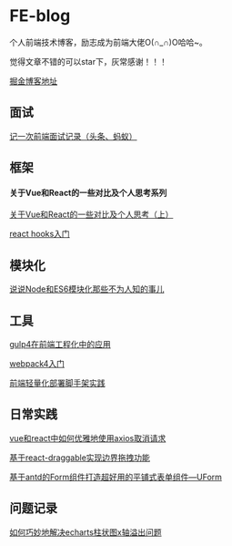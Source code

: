 # FE-blog
个人前端技术博客，励志成为前端大佬O(∩_∩)O哈哈~。

觉得文章不错的可以star下，灰常感谢！！！

[掘金博客地址](https://juejin.im/user/5922cebcda2f60005d5f2431/posts)

## 面试

[记一次前端面试记录（头条、蚂蚁）](./记一次前端面试记录（头条、蚂蚁）.md)

## 框架

#### 关于Vue和React的一些对比及个人思考系列

[关于Vue和React的一些对比及个人思考（上）](./关于Vue和React的一些对比及个人思考（上）.md)

[react hooks入门](./react-hooks.md)

## 模块化
[说说Node和ES6模块化那些不为人知的事儿](./说说Node和ES6模块化那些不为人知的事儿.md)

## 工具
[gulp4在前端工程化中的应用](./gulp4在前端工程化中的应用.md)

[webpack4入门](./webpack4入门.md)

[前端轻量化部署脚手架实践](./前端轻量化部署脚手架实践.md)

## 日常实践
[vue和react中如何优雅地使用axios取消请求](./vue和react中如何优雅地使用axios取消请求.md)

[基于react-draggable实现边界拖拽功能](./基于react-draggable实现边界拖拽功能.md)

[基于antd的Form组件打造超好用的平铺式表单组件—UForm](./基于antd的Form组件打造超好用的平铺式表单组件—UForm.md)

## 问题记录
[如何巧妙地解决echarts柱状图x轴溢出问题](./如何巧妙地解决echarts柱状图x轴溢出问题.md)
